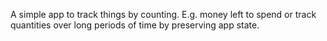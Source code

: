 A simple app to track things by counting. E.g. money left to spend or track quantities over long periods of time by preserving app state.

